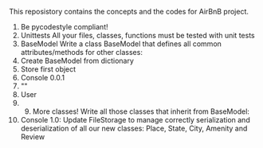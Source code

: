 This reposistory contains the concepts 
and the codes for AirBnB project.

1. Be pycodestyle compliant!
2. Unittests All your files, classes, functions must be tested with unit tests
3. BaseModel Write a class BaseModel that defines all common attributes/methods for other classes:
4. Create BaseModel from dictionary 
5. Store first object
6. Console 0.0.1
7. ""
8. User
9. 9. More classes! Write all those classes that inherit from BaseModel:
10. Console 1.0: Update FileStorage to manage correctly serialization and deserialization of all our new classes: Place, State, City, Amenity and Review






